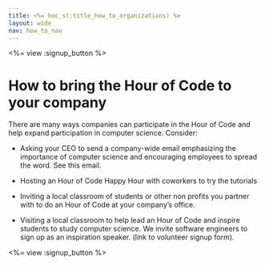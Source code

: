 ```yaml
---
title: <%= hoc_s(:title_how_to_organizations) %>
layout: wide
nav: how_to_nav
---
```


<%= view :signup_button %>

# How to bring the Hour of Code to your company
There are many ways companies can participate in the Hour of Code and help expand participation in computer science. Consider:

- Asking your CEO to send a company-wide email emphasizing the importance of computer science and encouraging employees to spread the word. See this email.

- Hosting an Hour of Code Happy Hour with coworkers to try the tutorials

- Inviting a local classroom of students or other non profits you partner with to do an Hour of Code at your company’s office.

- Visiting a local classroom to help lead an Hour of Code and inspire students to study computer science. We invite software engineers to sign up as an inspiration speaker. (link to volunteer signup form).




<%= view :signup_button %>
